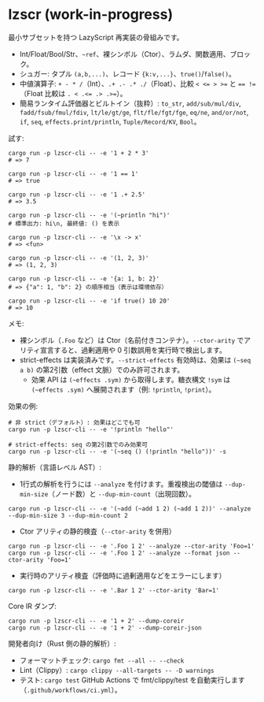 # lzscr (work-in-progress)

最小サブセットを持つ LazyScript 再実装の骨組みです。
- Int/Float/Bool/Str、`~ref`、裸シンボル（Ctor）、ラムダ、関数適用、ブロック。
- シュガー: タプル `(a,b,...)`、レコード `{k:v,...}`、`true()`/`false()`。
- 中値演算子: `+ - * /`（Int）、`.+ .- .* ./`（Float）、比較 `< <= > >=` と `== !=`（Float 比較は `. < .<= .> .>=`）。
- 簡易ランタイム評価器とビルトイン（抜粋）: `to_str`, `add/sub/mul/div`, `fadd/fsub/fmul/fdiv`, `lt/le/gt/ge`, `flt/fle/fgt/fge`, `eq/ne`, `and/or/not`, `if`, `seq`, `effects.print/println`, `Tuple/Record/KV`, `Bool`。

試す:

```
cargo run -p lzscr-cli -- -e '1 + 2 * 3'
# => 7

cargo run -p lzscr-cli -- -e '1 == 1'
# => true

cargo run -p lzscr-cli -- -e '1 .+ 2.5'
# => 3.5

cargo run -p lzscr-cli -- -e '(~println "hi")'
# 標準出力: hi\n, 最終値: () を表示

cargo run -p lzscr-cli -- -e '\x -> x'
# => <fun>

cargo run -p lzscr-cli -- -e '(1, 2, 3)'
# => (1, 2, 3)

cargo run -p lzscr-cli -- -e '{a: 1, b: 2}'
# => {"a": 1, "b": 2} の順序相当（表示は環境依存）

cargo run -p lzscr-cli -- -e 'if true() 10 20'
# => 10
```

メモ:
- 裸シンボル（`.Foo` など）は Ctor（名前付きコンテナ）。`--ctor-arity` でアリティ宣言すると、過剰適用や 0 引数誤用を実行時で検出します。
- strict-effects は実装済みです。`--strict-effects` 有効時は、効果は `(~seq a b)` の第2引数（effect 文脈）でのみ許可されます。
	- 効果 API は `(~effects .sym)` から取得します。糖衣構文 `!sym` は `(~effects .sym)` へ展開されます（例: `!println`, `!print`）。

効果の例:

```
# 非 strict（デフォルト）: 効果はどこでも可
cargo run -p lzscr-cli -- -e '!println "hello"'

# strict-effects: seq の第2引数でのみ効果可
cargo run -p lzscr-cli -- -e '(~seq () (!println "hello"))' -s
```

静的解析（言語レベル AST）:
- 1行式の解析を行うには `--analyze` を付けます。重複検出の閾値は `--dup-min-size`（ノード数）と `--dup-min-count`（出現回数）。

```
cargo run -p lzscr-cli -- -e '(~add (~add 1 2) (~add 1 2))' --analyze --dup-min-size 3 --dup-min-count 2
```

- Ctor アリティの静的検査（`--ctor-arity` を併用）

```
cargo run -p lzscr-cli -- -e '.Foo 1 2' --analyze --ctor-arity 'Foo=1'
cargo run -p lzscr-cli -- -e '.Foo 1 2' --analyze --format json --ctor-arity 'Foo=1'
```

- 実行時のアリティ検査（評価時に過剰適用などをエラーにします）

```
cargo run -p lzscr-cli -- -e '.Bar 1 2' --ctor-arity 'Bar=1'
```

Core IR ダンプ:

```
cargo run -p lzscr-cli -- -e '1 + 2' --dump-coreir
cargo run -p lzscr-cli -- -e '1 + 2' --dump-coreir-json
```

開発者向け（Rust 側の静的解析）:
- フォーマットチェック: `cargo fmt --all -- --check`
- Lint（Clippy）: `cargo clippy --all-targets -- -D warnings`
- テスト: `cargo test`
GitHub Actions で fmt/clippy/test を自動実行します（`.github/workflows/ci.yml`）。
